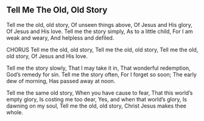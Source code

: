 ## Tell Me The Old, Old Story

Tell me the old, old story, Of unseen things above,
Of Jesus and His glory, Of Jesus and His love.
Tell me the story simply, As to a little child,
For I am weak and weary, And helpless and defiled. 

CHORUS
Tell me the old, old story, Tell me the old, old story, 
Tell me the old, old story, Of Jesus and His love. 

Tell me the story slowly, That I may take it in, 
That wonderful redemption, God’s remedy for sin. 
Tell me the story often, For I forget so soon; 
The early dew of morning, Has passed away at noon. 

Tell me the same old story, When you have cause to fear, 
That this world’s empty glory, Is costing me too dear, 
Yes, and when that world’s glory, Is dawning on my soul, 
Tell me the old, old story, Christ Jesus makes thee whole.